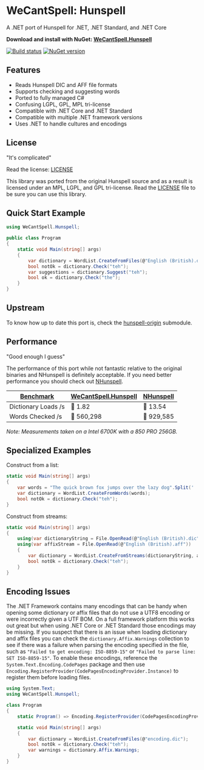 # WeCantSpell: Hunspell

A .NET port of Hunspell for .NET, .NET Standard, and .NET Core

**Download and install with NuGet: [WeCantSpell.Hunspell](https://www.nuget.org/packages/WeCantSpell.Hunspell/)**

[![Build status](https://ci.appveyor.com/api/projects/status/shfkt9mgpfhwykqv/branch/master?svg=true)](https://ci.appveyor.com/project/aarondandy/wecantspell-hunspell)
[![NuGet version](https://badge.fury.io/nu/WeCantSpell.Hunspell.svg)](https://www.nuget.org/packages/WeCantSpell.Hunspell/)

## Features

* Reads Hunspell DIC and AFF file formats
* Supports checking and suggesting words
* Ported to fully managed C#
* Confusing LGPL, GPL, MPL tri-license
* Compatible with .NET Core and .NET Standard
* Compatible with multiple .NET framework versions
* Uses .NET to handle cultures and encodings

## License

"It's complicated"

Read the license: [LICENSE](./license.txt)

This library was ported from the original Hunspell source
and as a result is licensed under an MPL, LGPL, and GPL tri-license. Read the [LICENSE](./license.txt) file to be sure you can use this library.

## Quick Start Example

```csharp
using WeCantSpell.Hunspell;

public class Program
{
    static void Main(string[] args)
    {
        var dictionary = WordList.CreateFromFiles(@"English (British).dic");
        bool notOk = dictionary.Check("teh");
        var suggestions = dictionary.Suggest("teh");
        bool ok = dictionary.Check("the");
    }
}
```

## Upstream

To know how up to date this port is, check the [hunspell-origin](./hunspell-origin) submodule.

## Performance

"Good enough I guess"

The performance of this port while not fantastic relative to the original
binaries and NHunspell is definitely acceptable.
If you need better performance you should check out [NHunspell](https://www.nuget.org/packages/NHunspell/).

| [Benchmark](./test/WeCantSpell.Hunspell.Performance.Comparison/) | [WeCantSpell.Hunspell](https://www.nuget.org/packages/WeCantSpell.Hunspell/) | [NHunspell](https://www.nuget.org/packages/NHunspell/) |
|---------------------|-------------------|------------|
| Dictionary Loads /s | 🐢 1.82           | 🐇 13.54   |
| Words Checked /s    | 🐢 560,298        | 🐇 929,585 |

_Note: Measurements taken on a Intel 6700K with a 850 PRO 256GB._

## Specialized Examples

Construct from a list:

```csharp
static void Main(string[] args)
{
    var words = "The quick brown fox jumps over the lazy dog".Split(' ');
    var dictionary = WordList.CreateFromWords(words);
    bool notOk = dictionary.Check("teh");
}
```

Construct from streams:

```csharp
static void Main(string[] args)
{
    using(var dictionaryString = File.OpenRead(@"English (British).dic"))
    using(var affixStream = File.OpenRead(@"English (British).aff"))
    {
        var dictionary = WordList.CreateFromStreams(dictionaryString, affixStream);
        bool notOk = dictionary.Check("teh");
    }
}
```

## Encoding Issues

The .NET Framework contains many encodings that can be handy when opening some dictionary or affix files that do not use a UTF8 encoding or were incorrectly given a UTF BOM. On a full framework platform this works out great but when using .NET Core or .NET Standard those encodings may be missing. If you suspect that there is an issue when loading dictionary and affix files you can check the `dictionary.Affix.Warnings` collection to see if there was a failure when parsing the encoding specified in the file, such as `"Failed to get encoding: ISO-8859-15"` or `"Failed to parse line: SET ISO-8859-15"`. To enable these encodings, reference the `System.Text.Encoding.CodePages` package and then use `Encoding.RegisterProvider(CodePagesEncodingProvider.Instance)` to register them before loading files.

```csharp
using System.Text;
using WeCantSpell.Hunspell;

class Program
{
    static Program() => Encoding.RegisterProvider(CodePagesEncodingProvider.Instance);

    static void Main(string[] args)
    {
        var dictionary = WordList.CreateFromFiles(@"encoding.dic");
        bool notOk = dictionary.Check("teh");
        var warnings = dictionary.Affix.Warnings;
    }
}
```